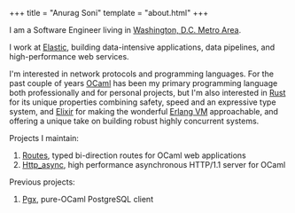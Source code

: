 +++
title = "Anurag Soni"
template = "about.html"
+++

I am a Software Engineer living in [Washington, D.C. Metro Area](https://en.wikipedia.org/wiki/Washington_metropolitan_area).

I work at [Elastic](https://www.elastic.co/), building data-intensive applications, data pipelines, and high-performance web services.

I'm interested in network protocols and programming languages. For the past couple of years [OCaml](https://ocaml.org/) has been my primary programming language both professionally and for personal projects, but I'm also interested in [Rust](https://www.rust-lang.org/) for its unique properties combining safety, speed and an expressive type system, and [Elixir](https://elixir-lang.org/) for making the wonderful [Erlang VM](https://www.erlang.org/) approachable, and offering a unique take on building robust highly concurrent systems.

Projects I maintain:

1. [Routes](https://github.com/anuragsoni/routes/), typed bi-direction routes for OCaml web applications
2. [Http_async](https://github.com/anuragsoni/http_async), high performance asynchronous HTTP/1.1 server for OCaml

Previous projects:

1. [Pgx](https://github.com/arenadotio/pgx), pure-OCaml PostgreSQL client
